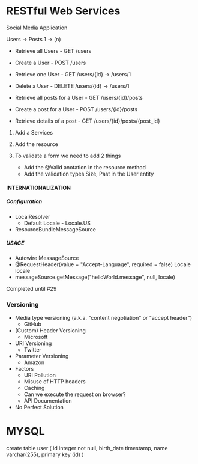 # RESTful Web Services

Social Media Application

Users -> Posts
1   ->  (n)

- Retrieve all Users    - GET /users
- Create a User         - POST /users
- Retrieve one User     - GET /users/{id}   -> /users/1
- Delete a User         - DELETE /users/{id}    -> /users/1 

- Retrieve all posts for a User     - GET /users/{id}/posts
- Create a post for a User          - POST /users/{id}/posts
- Retrieve details of a post        - GET /users/{id}/posts/{post_id}




1. Add a Services
2. Add the resource

 1. To validate a form we need to add 2 things
    - Add the @Valid anotation in the resource method
    - Add the validation types Size, Past in the User entity


#### INTERNATIONALIZATION 

##### Configuration
- LocalResolver
    - Default Locale - Locale.US
- ResourceBundleMessageSource

##### USAGE
- Autowire MessageSource
- @RequestHeader(value = "Accept-Language", required = false) Locale locale
- messageSource.getMessage("helloWorld.message", null, locale)

Completed until #29

### Versioning

 - Media type versioning (a.k.a. "content negotiation" or "accept header")
    - GitHub
 - (Custom) Header Versioning
    - Microsoft
 - URI Versioning
    - Twitter
 - Parameter Versioning
    - Amazon
 - Factors
    - URI Pollution
    - Misuse of HTTP headers
    - Caching
    - Can we execute the request on browser?
    - API Documentation
 - No Perfect Solution
 
 
 MYSQL
 =====
 create table user (
    id integer not null,
    birth_date timestamp,
    name varchar(255),
    primary key (id)
 )